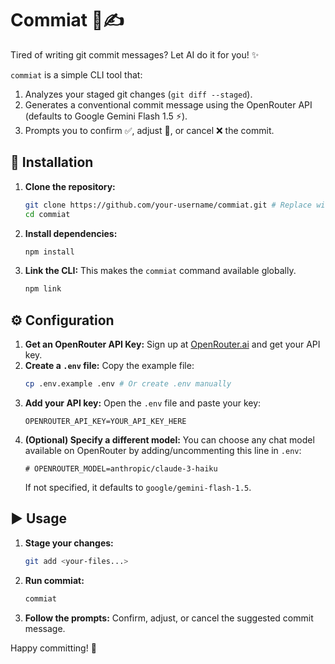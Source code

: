 # Commiat 🤖✍️

Tired of writing git commit messages? Let AI do it for you! ✨

`commiat` is a simple CLI tool that:
1.  Analyzes your staged git changes (`git diff --staged`).
2.  Generates a conventional commit message using the OpenRouter API (defaults to Google Gemini Flash 1.5 ⚡).
3.  Prompts you to confirm ✅, adjust 📝, or cancel ❌ the commit.

## 🚀 Installation

1.  **Clone the repository:**
    ```bash
    git clone https://github.com/your-username/commiat.git # Replace with actual URL if hosted
    cd commiat
    ```
2.  **Install dependencies:**
    ```bash
    npm install
    ```
3.  **Link the CLI:**
    This makes the `commiat` command available globally.
    ```bash
    npm link
    ```

## ⚙️ Configuration

1.  **Get an OpenRouter API Key:**
    Sign up at [OpenRouter.ai](https://openrouter.ai/) and get your API key.
2.  **Create a `.env` file:**
    Copy the example file:
    ```bash
    cp .env.example .env # Or create .env manually
    ```
3.  **Add your API key:**
    Open the `.env` file and paste your key:
    ```
    OPENROUTER_API_KEY=YOUR_API_KEY_HERE
    ```
4.  **(Optional) Specify a different model:**
    You can choose any chat model available on OpenRouter by adding/uncommenting this line in `.env`:
    ```
    # OPENROUTER_MODEL=anthropic/claude-3-haiku
    ```
    If not specified, it defaults to `google/gemini-flash-1.5`.

## ▶️ Usage

1.  **Stage your changes:**
    ```bash
    git add <your-files...>
    ```
2.  **Run commiat:**
    ```bash
    commiat
    ```
3.  **Follow the prompts:**
    Confirm, adjust, or cancel the suggested commit message.

Happy committing! 🎉
